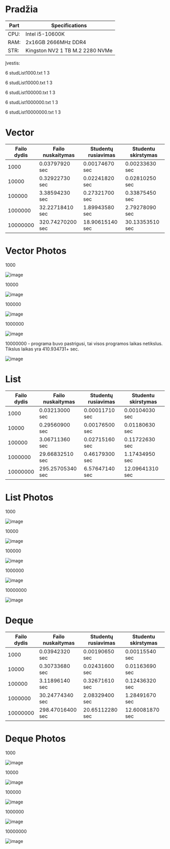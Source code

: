 # **Pradžia**
| Part | Specifications 		 |
| ---- | ------------------------------- |
| CPU: | Intel i5-10600K		 |
| RAM: | 2x16GB 2666MHz DDR4		 |
| STR: | Kingston NV2 1 TB M.2 2280 NVMe |

Įvestis:

6 studList1000.txt 1 3

6 studList10000.txt 1 3

6 studList100000.txt 1 3

6 studList1000000.txt 1 3

6 studList10000000.txt 1 3


# **Vector**

| Failo dydis  	| Failo nuskaitymas | Studentų rusiavimas | Studentu skirstymas |
| ------------- | ----------------- | ------------------- | ------------------- |
| 1000     	    | 0.03797920 sec    | 0.00174670 sec      | 0.00233630 sec      |
| 10000   	    | 0.32922730 sec    | 0.02241820 sec      | 0.02810250 sec      |
| 100000   	    | 3.38594230 sec    | 0.27321700 sec      | 0.33875450 sec      |
| 1000000  	    | 32.22718410 sec   | 1.89943580 sec      | 2.79278090 sec      |
| 10000000 	    | 320.74270200 sec  | 18.90615140 sec     | 30.13353510 sec     |

# **Vector Photos**

1000

![image](https://github.com/user-attachments/assets/271078ea-41bf-4fa0-a4f6-1279cd1b6f2e)

10000

![image](https://github.com/user-attachments/assets/4a5e434c-ef85-4366-b5c3-96c081bc5954)

100000

![image](https://github.com/user-attachments/assets/d49adf86-fd03-484e-a86c-88daa40e97b9)

1000000

![image](https://github.com/user-attachments/assets/6ddc42f9-f612-401e-b256-a4a349c6587a)

10000000 - programa buvo pastrigusi, tai visos programos laikas netikslus. Tikslus laikas yra 410.934731+ sec.

![image](https://github.com/user-attachments/assets/061ef750-7946-4711-b6c0-37f2f7130061)

# **List**

| Failo dydis  	| Failo nuskaitymas | Studentų rusiavimas | Studentu skirstymas |
| ------------- | ----------------- | ------------------- | ------------------- |
| 1000     	    | 0.03213000 sec    | 0.00011710 sec      | 0.00104030 sec      |
| 10000   	    | 0.29560900 sec    | 0.00176500 sec      | 0.01180630 sec      |
| 100000   	    | 3.06711360 sec    | 0.02715160 sec      | 0.11722630 sec      |
| 1000000  	    | 29.66832510 sec   | 0.46179300 sec      | 1.17434950 sec      |
| 10000000 	    | 295.25705340 sec  | 6.57647140 sec      | 12.09641310 sec     |

# **List Photos**

1000

![image](https://github.com/user-attachments/assets/a69d1c33-550d-40bc-a729-1614ec2a96b2)

10000

![image](https://github.com/user-attachments/assets/61f76025-33be-4092-9f83-44f449008dfd)

100000

![image](https://github.com/user-attachments/assets/bcd5c850-c611-4f0d-b516-282f3a4952ec)

1000000

![image](https://github.com/user-attachments/assets/181bbc99-e621-413f-a5f4-39d865e2f79f)

10000000

![image](https://github.com/user-attachments/assets/382d93eb-6902-4f9c-a0d5-53e0fd466073)

# **Deque**

| Failo dydis  	| Failo nuskaitymas | Studentų rusiavimas | Studentu skirstymas |
| ------------- | ----------------- | ------------------- | ------------------- |
| 1000     	    | 0.03942320 sec    | 0.00190650 sec      | 0.00115540 sec      |
| 10000   	    | 0.30733680 sec    | 0.02431600 sec      | 0.01163690 sec      |
| 100000   	    | 3.11896140 sec    | 0.32671610 sec      | 0.12436320 sec      |
| 1000000      	| 30.24774340 sec   | 2.08329400 sec      | 1.28491670 sec      |
| 10000000 	    | 298.47016400 sec  | 20.65112280 sec     | 12.60081870 sec     |

# **Deque Photos**

1000

![image](https://github.com/user-attachments/assets/2bd0de54-5624-45f6-a68a-9cbcdf3c4c1a)

10000

![image](https://github.com/user-attachments/assets/22cadc32-afac-4dea-932d-d184bc4741b1)

100000

![image](https://github.com/user-attachments/assets/f0347495-4496-4dd7-bb78-9366c2eff383)

1000000

![image](https://github.com/user-attachments/assets/44e5a086-6216-439f-be42-51965d661435)

10000000

![image](https://github.com/user-attachments/assets/6f1856f0-e029-423d-820a-9bfad20e6995)

